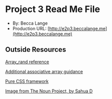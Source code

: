 # Project 3 Read Me File
+ By: Becca Lange
+ Production URL: [http://e2p3.beccalange.me](http://e2p3.beccalange.me)

## Outside Resources
[Array_rand reference](https://www.php.net/manual/en/function.array-rand.php)

[Additional associative array guidance](https://www.w3schools.com/php/php_arrays_associative.asp)

[Pure CSS framework](https://purecss.io/start/)

[Image from The Noun Project, by Sahua D](https://thenounproject.com/term/slot-machine/963152/)